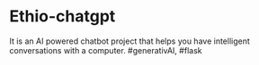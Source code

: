 # Ethio-chatgpt
It is an AI powered chatbot project that helps you have intelligent conversations with a computer. #generativAI, #flask
